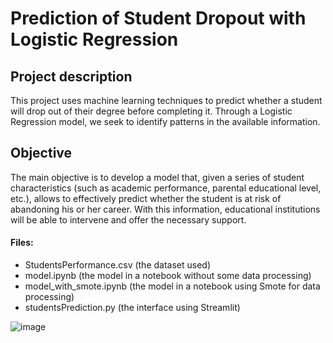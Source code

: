 # Prediction of Student Dropout with Logistic Regression
## Project description
This project uses machine learning techniques to predict whether a student will drop out of their degree before completing it. Through a Logistic Regression model, we seek to identify patterns in the available information.

## Objective 
The main objective is to develop a model that, given a series of student characteristics (such as academic performance, parental educational level, etc.), allows to effectively predict whether the student is at risk of abandoning his or her career. With this information, educational institutions will be able to intervene and offer the necessary support.

#### Files:
- StudentsPerformance.csv (the dataset used)
- model.ipynb (the model in a notebook without some data processing)
- model_with_smote.ipynb (the model in a notebook using Smote for data processing)
- studentsPrediction.py (the interface using Streamlit)

![image](https://github.com/user-attachments/assets/b3946d82-1951-43ec-89ed-9cf62521eaca)

